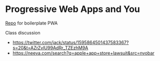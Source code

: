 # Progressive Web Apps and You

[Repo](https://github.com/billythemusical/recode-pwa-boilerplate) for boilerplate PWA

Class discussion  
- https://twitter.com/jack/status/1595864501437583367?s=20&t=AZrZvlU99AdRr_TZEzhM9A
- https://neeva.com/search?q=apple+app+store+lawsuit&src=nvobar